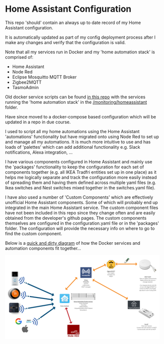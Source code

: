 # Home Assistant Configuration

This repo 'should' contain an always up to date record of my Home Assistant configuration. 

It is automatically updated as part of my config deployment process after I make any changes and verify that the configuration is valid.

Note that all my services run in Docker and my 'home automation stack' is comprised of:
* Home Assistant
* Node Red
* Eclipse Mosquitto MQTT Broker
* Zigbee2MQTT
* TasmoAdmin

Old docker service scripts can be found [in this repo](https://github.com/danteali/DockerRunFiles) with the services running the 'home automation stack' in the [/monitoring/homeassistant](https://github.com/danteali/DockerRunFiles/tree/master/monitoring/homeassistant) folder. 

Have since moved to a docker-compose based configuration which will be updated in a repo in due course. 

I used to script all my home automations using the Home Assistant 'automations' functionality but have migrated onto using Node Red to set up and manage all my automations. It is much more intuitive to use and has loads of 'palettes' which can add additional functionality e.g. Slack notifications, Alexa integration, ...

I have various components configured in Home Assistant and mainly use the 'packages' functionality to keep the configuration for each set of components together (e.g. all IKEA Tradfri entities set up in one place) as it helps me logically separate and track the configuration more easily instead of spreading them and having them defined across multiple yaml files (e.g. Ikea switches and Nest switches mixed together in the switches.yaml file).

I have also used a number of 'Custom Components' which are effectively unofficial Home Assistant components. Some of which will probably end up integrated in the main Home Assistant service. The custom component files have not been included in this repo since they change often and are easily obtained from the developer's github pages. The custom components themselves are configured in the configuration.yaml file or in the 'packages' folder. The configuration will provide the necessary info on where to go to find the custom component.

Below is a [quick and dirty diagram](https://app.creately.com/diagram/PrbMeype7UP/view) of how the Docker services and automation components fit together...

![HomeAutomation](https://raw.githubusercontent.com/danteali/Home-AssistantConfig/master/HomeAutomation.png)